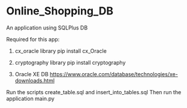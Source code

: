 # Online_Shopping_DB
An application using SQLPlus DB

Required for this app:

1) cx_oracle library
pip install cx_Oracle

2) cryptography library
pip install cryptography

3) Oracle XE DB
https://www.oracle.com/database/technologies/xe-downloads.html

Run the scripts create_table.sql and insert_into_tables.sql
Then run the application main.py
